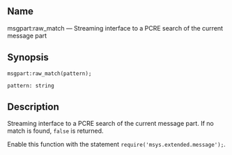 <a name="lua.ref.msgpart_raw_match"></a>
## Name

msgpart:raw_match — Streaming interface to a PCRE search of the current message part

<a name="idp17154736"></a>
## Synopsis

`msgpart:raw_match(pattern);`

`pattern: string`<a name="idp17157664"></a>
## Description

Streaming interface to a PCRE search of the current message part. If no match is found, `false` is returned.

Enable this function with the statement `require('msys.extended.message');`.
